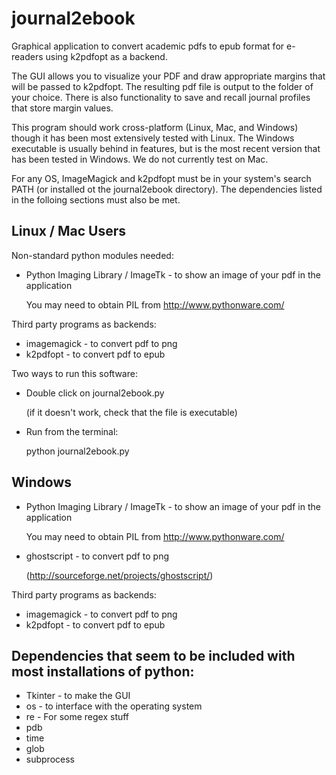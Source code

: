 journal2ebook
=============

Graphical application to convert academic pdfs to epub format for
e-readers using k2pdfopt as a backend.

The GUI allows you to visualize your PDF and draw appropriate margins
that will be passed to k2pdfopt. The resulting pdf file is output to
the folder of your choice. There is also functionality to save and
recall journal profiles that store margin values.

This program should work cross-platform (Linux, Mac, and Windows) though it has been most extensively tested with Linux. The Windows executable is usually behind in features, but is the most recent version that has been tested in Windows. We do not currently test on Mac.

For any OS, ImageMagick and k2pdfopt must be in your system's search PATH (or
installed ot the journal2ebook directory). The dependencies listed in the folloing sections must also be met.

Linux / Mac Users
-----------------
Non-standard python modules needed:

* Python Imaging Library / ImageTk - to show an image of your pdf in
the application

  You may need to obtain PIL from http://www.pythonware.com/

Third party programs as backends:

* imagemagick - to convert pdf to png 
* k2pdfopt - to convert pdf to epub

Two ways to run this software:

* Double click on journal2ebook.py 

  (if it doesn't work, check that the file is executable)

* Run from the terminal: 

  python journal2ebook.py


Windows
-------
* Python Imaging Library / ImageTk - to show an image of your pdf in
the application

  You may need to obtain PIL from http://www.pythonware.com/

* ghostscript - to convert pdf to png

  (http://sourceforge.net/projects/ghostscript/)

Third party programs as backends:

* imagemagick - to convert pdf to png 
* k2pdfopt - to convert pdf to epub



Dependencies that seem to be included with most installations of python:
------------------------------------------------------------------------

* Tkinter - to make the GUI
* os - to interface with the operating system
* re - For some regex stuff
* pdb
* time
* glob
* subprocess
  
